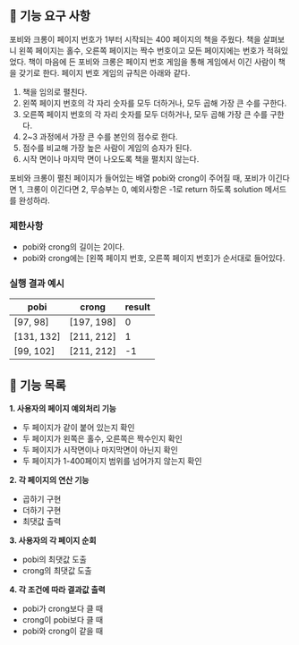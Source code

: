 ## 🚀 기능 요구 사항

포비와 크롱이 페이지 번호가 1부터 시작되는 400 페이지의 책을 주웠다. 책을 살펴보니 왼쪽 페이지는 홀수, 오른쪽 페이지는 짝수 번호이고 모든 페이지에는 번호가 적혀있었다. 책이 마음에 든 포비와 크롱은 페이지 번호 게임을 통해 게임에서 이긴 사람이 책을 갖기로 한다. 페이지 번호 게임의 규칙은 아래와 같다.

1. 책을 임의로 펼친다.
2. 왼쪽 페이지 번호의 각 자리 숫자를 모두 더하거나, 모두 곱해 가장 큰 수를 구한다.
3. 오른쪽 페이지 번호의 각 자리 숫자를 모두 더하거나, 모두 곱해 가장 큰 수를 구한다.
4. 2~3 과정에서 가장 큰 수를 본인의 점수로 한다.
5. 점수를 비교해 가장 높은 사람이 게임의 승자가 된다.
6. 시작 면이나 마지막 면이 나오도록 책을 펼치지 않는다.

포비와 크롱이 펼친 페이지가 들어있는 배열 pobi와 crong이 주어질 때, 포비가 이긴다면 1, 크롱이 이긴다면 2, 무승부는 0, 예외사항은 -1로 return 하도록 solution 메서드를 완성하라.

### 제한사항

- pobi와 crong의 길이는 2이다.
- pobi와 crong에는 [왼쪽 페이지 번호, 오른쪽 페이지 번호]가 순서대로 들어있다.

### 실행 결과 예시

| pobi       | crong      | result |
| ---------- | ---------- | ------ |
| [97, 98]   | [197, 198] | 0      |
| [131, 132] | [211, 212] | 1      |
| [99, 102]  | [211, 212] | -1     |

## 📜 기능 목록

**1. 사용자의 페이지 예외처리 기능**

- 두 페이지가 같이 붙어 있는지 확인
- 두 페이지가 왼쪽은 홀수, 오른쪽은 짝수인지 확인
- 두 페이지가 시작면이나 마지막면이 아닌지 확인
- 두 페이지가 1-400페이지 범위를 넘어가지 않는지 확인

**2. 각 페이지의 연산 기능**

- 곱하기 구현
- 더하기 구현
- 최댓값 출력

**3. 사용자의 각 페이지 순회**

- pobi의 최댓값 도출
- crong의 최댓값 도출

**4. 각 조건에 따라 결과값 출력**

- pobi가 crong보다 클 때
- crong이 pobi보다 클 때
- pobi와 crong이 같을 때
